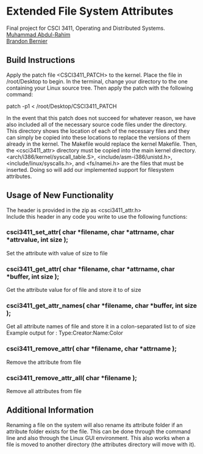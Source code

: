 # Extended File System Attributes

Final project for CSCI 3411, Operating and Distributed Systems.  
[Muhammad Abdul-Rahim](mailto:mabdulra@gwmail.gwu.edu)  
[Brandon Bernier](mailto:bbernier@gwmail.gwu.edu)

## Build Instructions

Apply the patch file <CSCI3411_PATCH> to the kernel. Place the file in /root/Desktop to begin. In the terminal, change your 
directory to the one containing your Linux source tree. Then apply the patch with the following command:  

patch -p1 < /root/Desktop/CSCI3411_PATCH  

In the event that this patch does not succeed for whatever reason, we have also included all of the necessary source code files under the <src> directory. This directory shows the location of each of the necessary files and they can simply be copied into these locations to replace the versions of them already in the kernel. The Makefile would replace the kernel Makefile. Then, the <csci3411_attr> directory must be copied into the main kernel directory. <arch/i386/kernel/syscall_table.S>, <include/asm-i386/unistd.h>, <include/linux/syscalls.h>, and <fs/namei.h> are the files that must be inserted. Doing so will add our implemented support for filesystem attributes.  





## Usage of New Functionality

The header is provided in the zip as <csci3411_attr.h>  
Include this header in any code you write to use the following functions:

### csci3411_set_attr( char *filename, char *attrname, char *attrvalue, int size );
Set the attribute <attrname> with value <attrvalue> of size <size> to file <filename>

### csci3411_get_attr( char *filename, char *attrname, char *buffer, int size );
Get the attribute value for <attrname> of file <filename> and store it to <buffer> of size <size>

### csci3411_get_attr_names( char *filename, char *buffer, int size );
Get all attribute names of file <filename> and store it in a colon-separated list to <buffer> of size <size>  
Example output for <buffer>: Type:Creator:Name:Color

### csci3411_remove_attr( char *filename, char *attrname );
Remove the attribute <attrname> from file <filename>

### csci3411_remove_attr_all( char *filename );
Remove all attributes from file <filename>




## Additional Information

Renaming a file on the system will also rename its attribute folder if an attribute folder exists for the file. This can be done through the command line and also through the Linux GUI environment. This also works when a file is moved to another directory (the attributes directory will move with it).